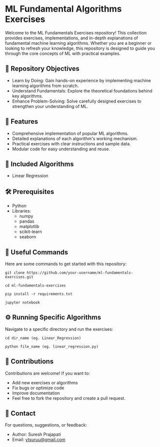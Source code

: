 # ML Fundamental Algorithms Exercises
Welcome to the ML Fundamentals Exercises repository! This collection provides exercises, implementations, and in-depth explanations of fundamental machine learning algorithms. Whether you are a beginner or looking to refresh your knowledge, this repository is designed to guide you through the core concepts of ML with practical examples.

## 📌 Repository Objectives
  - Learn by Doing: Gain hands-on experience by implementing machine learning algorithms from scratch.
  - Understand Fundamentals: Explore the theoretical foundations behind key algorithms.
  - Enhance Problem-Solving: Solve carefully designed exercises to strengthen your understanding of ML.

## 🚀 Features
  - Comprehensive implementation of popular ML algorithms.
  - Detailed explanations of each algorithm's working mechanism.
  - Practical exercises with clear instructions and sample data.
  - Modular code for easy understanding and reuse.

## 📘 Included Algorithms

- Linear Regression

## 🛠️ Prerequisites

  - Python 
  - Libraries:
    - numpy
    - pandas
    - matplotlib
    - scikit-learn
    - seaborn

<h2>📜 Useful Commands</h2>
    <p>Here are some commands to get started with this repository:</p>
    <pre><code>git clone https://github.com/your-username/ml-fundamentals-exercises.git</code></pre>
    <pre><code>cd ml-fundamentals-exercises</code></pre>
    <pre><code>pip install -r requirements.txt</code></pre>
    <pre><code>jupyter notebook</code></pre>
    <h2>⚙️ Running Specific Algorithms</h2>
    <p>Navigate to a specific directory and run the exercises:</p>
    <pre><code>cd dir_name (eg. Linear_Regression)</code></pre>
    <pre><code>python file_name (eg. linear_regression.py)</code></pre>

## 🤝 Contributions

Contributions are welcome! If you want to:

- Add new exercises or algorithms
- Fix bugs or optimize code
- Improve documentation
- Feel free to fork the repository and create a pull request.

## 📧 Contact

For questions, suggestions, or feedback:

- Author: Suresh Prajapati
- Email: ytsuruu@gmail.com
